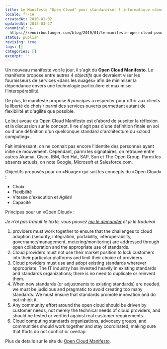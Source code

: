 ```yaml
---
title: Le Manifeste "Open Cloud" pour standardiser l'informatique «dans les nuages»
locale: fr-CA
createdAt: 2010-01-02
updatedAt: 2013-03-27
canonical: >-
  https://renoirboulanger.com/blog/2010/01/le-manifeste-open-cloud-pour-standardiser-linformatique-%c2%abdans-les-nuages%c2%bb/
status: publish
revising: true
tags: []
categories: []
excerpt: ''
---
```


Un nouveau manifeste voit le jour, il s'agit du <strong>Open Cloud Manifesto</strong>. Le manifeste propose entre autres <em>4 objectifs</em> que devraient viser les fournisseurs de services «dans les nuages» afin de minimiser la dépendance envers une technologie particulière et maximiser l'interopérabilité.

De plus, le manifeste propose <em>6 principes</em> a respecter pour offrir aux clients la liberté de choisir parmi des services ouverts permettant autant de flexibilité et d'agilité que possible.

Le but avoue du Open Cloud Manifesto est d'abord de susciter la réflexion et la discussion sur le concept. Il ne s'agit pas d'une definition finale en soi ou d'une définition d'un quelconque standard d'architecture du «cloud computing».

Fait intéressant, on ne connait pas encore l'identite des personnes ayant initie ce mouvement. Cependant, parmi les signataires, on retrouve entre autres Akamai, Cisco, IBM, Red Hat, SAP, Sun et The Open Group. Parmi les absents actuels, on note Google, Microsoft et Salesforce.com.

Objectifs proposés pour un «Nuage» qui suit les concepts du «Open Cloud» :

<ul>
	<li>Choix</li>
	<li>Flexibilité</li>
	<li>Vitesse d'exécution et <em>Agilité</em></li>
	<li>Capacité</li>
</ul>

Principes pour un «Open Cloud» :

<em>Je n'ai pas traduit le texte, vous pouvez <a href="https://renoirboulanger.com/me-joindre/">me le demander</a> et je le traduirai</em>

<ol>
	<li>providers must work together to ensure that the challenges to cloud adoption (security, integration, portability, interoperability, governance/management, metering/monitoring) are addressed through open collaboration and the appropriate use of standards.</li>
	<li>Cloud providers must not use their market position to lock customers into their particular platforms and limit their choice of providers.</li>
	<li>Cloud providers must use and adopt existing standards wherever appropriate. The IT industry has invested heavily in existing standards and standards organizations; there is no need to duplicate or reinvent them.</li>
	<li>When new standards (or adjustments to existing standards) are needed, we must be judicious and pragmatic to avoid creating too many standards. We must ensure that standards promote innovation and do not inhibit it.</li>
	<li>Any community effort around the open cloud should be driven by customer needs, not merely the technical needs of cloud providers, and should be tested or verified against real customer requirements.</li>
	<li>Cloud computing standards organizations, advocacy groups, and communities should work together and stay coordinated, making sure that fforts do not conflict or overlap.</li>
</ol>

Plus de details sur le site du <a href="http://www.opencloudmanifesto.org/">Open Cloud Manifesto</a>.
